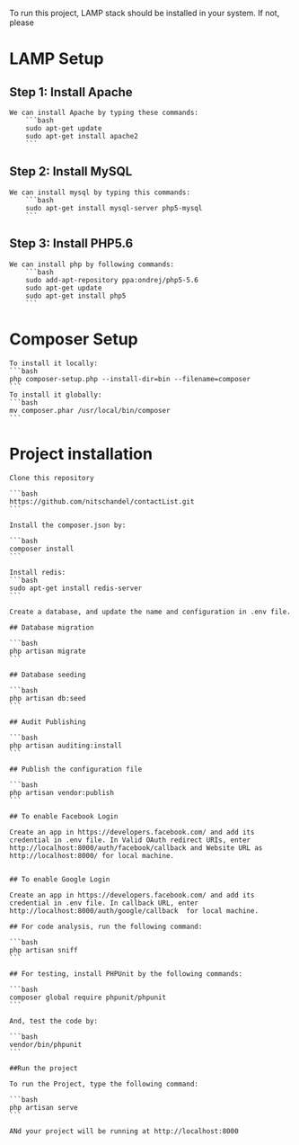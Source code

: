 To run this project, LAMP stack should be installed in your system. If not, please

# LAMP Setup

## Step 1: Install Apache

	We can install Apache by typing these commands:
		```bash
		sudo apt-get update
		sudo apt-get install apache2
		```


## Step 2: Install MySQL

	We can install mysql by typing this commands:
		```bash
		sudo apt-get install mysql-server php5-mysql
		```
## Step 3: Install PHP5.6

	We can install php by following commands:
		```bash
		sudo add-apt-repository ppa:ondrej/php5-5.6
		sudo apt-get update
		sudo apt-get install php5
		```
# Composer Setup

	To install it locally:
	```bash
	php composer-setup.php --install-dir=bin --filename=composer
	```
	To install it globally:
	```bash
	mv composer.phar /usr/local/bin/composer
	```

# Project installation

	Clone this repository 

	```bash
	https://github.com/nitschandel/contactList.git
	```

	Install the composer.json by:

	```bash
	composer install
	```

	Install redis:
	```bash
	sudo apt-get install redis-server
	```

	Create a database, and update the name and configuration in .env file.

	## Database migration

	```bash
	php artisan migrate
	```

	## Database seeding

	```bash
	php artisan db:seed
	```

	## Audit Publishing

	```bash
	php artisan auditing:install
	```

	## Publish the configuration file

	```bash
	php artisan vendor:publish
	```

	## To enable Facebook Login

	Create an app in https://developers.facebook.com/ and add its credential in .env file. In Valid OAuth redirect URIs, enter http://localhost:8000/auth/facebook/callback and Website URL as http://localhost:8000/ for local machine.


	## To enable Google Login

	Create an app in https://developers.facebook.com/ and add its credential in .env file. In callback URL, enter http://localhost:8000/auth/google/callback  for local machine.

	## For code analysis, run the following command:

	```bash 
	php artisan sniff
	```

	## For testing, install PHPUnit by the following commands:

	```bash
	composer global require phpunit/phpunit
	```

	And, test the code by:

	```bash
	vendor/bin/phpunit
	```

	##Run the project

	To run the Project, type the following command:

	```bash
	php artisan serve
	```

	ANd your project will be running at http://localhost:8000